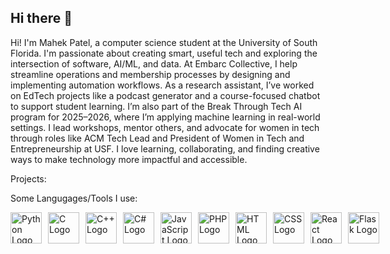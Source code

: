 ## Hi there 👋

Hi! I'm Mahek Patel, a computer science student at the University of South Florida. I'm passionate about creating smart, useful tech and exploring the intersection of software, AI/ML, and data. At Embarc Collective, I help streamline operations and membership processes by designing and implementing automation workflows. As a research assistant, I’ve worked on EdTech projects like a podcast generator and a course-focused chatbot to support student learning. I’m also part of the Break Through Tech AI program for 2025–2026, where I’m applying machine learning in real-world settings. I lead workshops, mentor others, and advocate for women in tech through roles like ACM Tech Lead and President of Women in Tech and Entrepreneurship at USF. I love learning, collaborating, and finding creative ways to make technology more impactful and accessible.


Projects:


Some Langugages/Tools I use:

<div style="display: flex; gap: 10px; align-items: center;">
  <a href="https://www.python.org/">
    <img src="https://upload.wikimedia.org/wikipedia/commons/thumb/0/0a/Python.svg/150px-Python.svg.png" alt="Python Logo" width="50">
  </a>
  <img src="https://encrypted-tbn0.gstatic.com/images?q=tbn:ANd9GcTrPZxw0F-hKbK5AT_Fo3gE8zqDk1_Ex_3vqg&s" alt="C Logo" width="50">
  <img src="https://upload.wikimedia.org/wikipedia/commons/thumb/1/18/ISO_C%2B%2B_Logo.svg/640px-ISO_C%2B%2B_Logo.svg.png" alt="C++  Logo" width="50">
  <img src="https://upload.wikimedia.org/wikipedia/commons/thumb/d/d2/C_Sharp_Logo_2023.svg/165px-C_Sharp_Logo_2023.svg.png" alt="C#  Logo" width="50">
  <img src="https://skillforge.com/wp-content/uploads/2020/10/javascript-266x300.png" alt="JavaScript Logo" width="50">
  
  <img src="https://upload.wikimedia.org/wikipedia/commons/thumb/2/27/PHP-logo.svg/1200px-PHP-logo.svg.png" alt="PHP  Logo" width="50">
  <img src="https://upload.wikimedia.org/wikipedia/commons/thumb/6/61/HTML5_logo_and_wordmark.svg/1200px-HTML5_logo_and_wordmark.svg.png" alt="HTML  Logo" width="50">
  <img src="https://pngdownload.io/wp-content/uploads/2023/12/CSS-Logo-PNG-Symbol-for-Web-Development-Transparent-jpg.webp" alt="CSS  Logo" width="50">
  <img src="https://upload.wikimedia.org/wikipedia/commons/thumb/a/a7/React-icon.svg/640px-React-icon.svg.png" alt="React  Logo" width="50">
  <img src="https://miro.medium.com/v2/resize:fit:1000/1*sceRW7gTtYxGx9CKK_b1Zw.png" alt="Flask  Logo" width="50">
</div>
<!--
**mahekp05/mahekp05** is a ✨ _special_ ✨ repository because its `README.md` (this file) appears on your GitHub profile.

Here are some ideas to get you started:

- 🔭 I’m currently working on ...
- 🌱 I’m currently learning ...
- 👯 I’m looking to collaborate on ...
- 🤔 I’m looking for help with ...
- 💬 Ask me about ...
- 📫 How to reach me: ...
- 😄 Pronouns: ...
- ⚡ Fun fact: ...
-->
